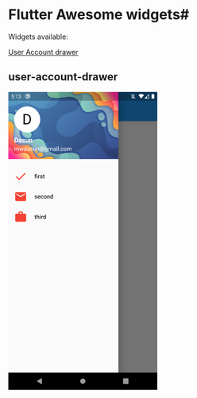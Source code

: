# Flutter Awesome widgets#

Widgets available:

[User Account drawer](#user-account-drawer)

## user-account-drawer

<img src="https://github.com/codeglocks/flutter-awesome-ui/blob/main/screenshots/userdrawer.png" width="300" alt="sample user account drawer">
